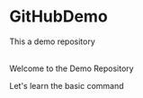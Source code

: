 # GitHubDemo

This a demo repository

<br> Welcome to the Demo Repository </br>

<p> Let's learn the basic command </p>
